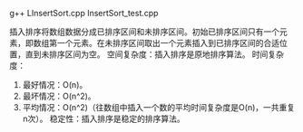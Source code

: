 g++ LInsertSort.cpp InsertSort_test.cpp

插入排序将数组数据分成已排序区间和未排序区间。初始已排序区间只有一个元素，即数组第一个元素。在未排序区间取出一个元素插入到已排序区间的合适位置，直到未排序区间为空。
空间复杂度：插入排序是原地排序算法。
时间复杂度：
1. 最好情况：O(n)。
2. 最坏情况：O(n^2)。
3. 平均情况：O(n^2)（往数组中插入一个数的平均时间复杂度是O(n)，一共重复n次）。
稳定性：插入排序是稳定的排序算法。
